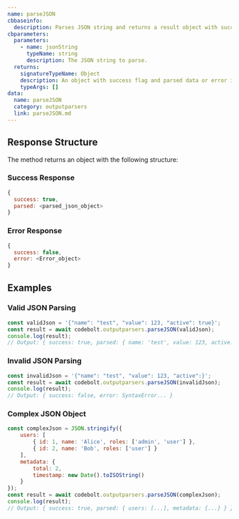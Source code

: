 ```yaml
---
name: parseJSON
cbbaseinfo:
  description: Parses JSON string and returns a result object with success flag and parsed data or error.
cbparameters:
  parameters:
    - name: jsonString
      typeName: string
      description: The JSON string to parse.
  returns:
    signatureTypeName: Object
    description: An object with success flag and parsed data or error information.
    typeArgs: []
data:
  name: parseJSON
  category: outputparsers
  link: parseJSON.md
---
```

<CBBaseInfo/> 
<CBParameters/>

## Response Structure

The method returns an object with the following structure:

### Success Response
```javascript
{
  success: true,
  parsed: <parsed_json_object>
}
```

### Error Response
```javascript
{
  success: false,
  error: <Error_object>
}
```

## Examples

### Valid JSON Parsing
```javascript
const validJson = '{"name": "test", "value": 123, "active": true}';
const result = await codebolt.outputparsers.parseJSON(validJson);
console.log(result);
// Output: { success: true, parsed: { name: 'test', value: 123, active: true } }
```

### Invalid JSON Parsing
```javascript
const invalidJson = '{"name": "test", "value": 123, "active":}';
const result = await codebolt.outputparsers.parseJSON(invalidJson);
console.log(result);
// Output: { success: false, error: SyntaxError... }
```

### Complex JSON Object
```javascript
const complexJson = JSON.stringify({
    users: [
        { id: 1, name: 'Alice', roles: ['admin', 'user'] },
        { id: 2, name: 'Bob', roles: ['user'] }
    ],
    metadata: {
        total: 2,
        timestamp: new Date().toISOString()
    }
});
const result = await codebolt.outputparsers.parseJSON(complexJson);
console.log(result);
// Output: { success: true, parsed: { users: [...], metadata: {...} } }
``` 